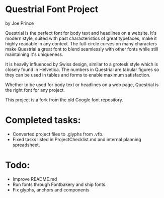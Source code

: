 # Questrial Font Project
by Joe Prince

Questrial is the perfect font for body text and headlines on a website. It's modern style, suited with past characteristics of great typefaces, make it highly readable in any context. The full-circle curves on many characters make Questrial a great font to blend seamlessly with other fonts while still maintaining it's uniqueness.

It is heavily influenced by Swiss design, similar to a grotesk style which is closely found in Helvetica. The numbers in Questrial are tabular figures so they can be used in tables and forms to enable maximum satisfaction.

Whether to be used for body text or headlines on a web page, Questrial is the right font for any project.

This project is a fork from the old Google font repository.

# Completed tasks:

* Converted project files to .glyphs from .vfb.
* Fixed tasks listed in ProjectChecklist.md and internal planning spreadsheet.

# Todo:

* Improve README.md
* Run fonts through Fontbakery and ship fonts.
* Fix glyphs, anchors and components
